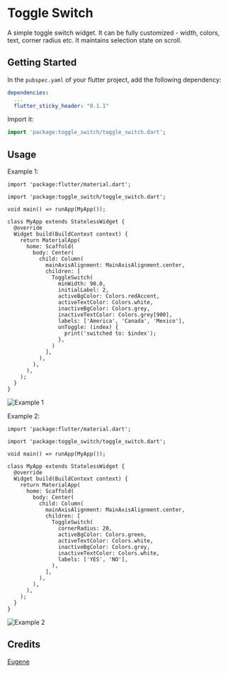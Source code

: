# Toggle Switch

A simple toggle switch widget. It can be fully customized - width, colors, text, corner radius etc. It maintains selection state on scroll.

## Getting Started

In the `pubspec.yaml` of your flutter project, add the following dependency:

```yaml
dependencies:
  ...
  flutter_sticky_header: "0.1.1"
```

Import it:

```dart
import 'package:toggle_switch/toggle_switch.dart';
```

## Usage

Example 1:

```
import 'package:flutter/material.dart';

import 'package:toggle_switch/toggle_switch.dart';

void main() => runApp(MyApp());

class MyApp extends StatelessWidget {
  @override
  Widget build(BuildContext context) {
    return MaterialApp(
      home: Scaffold(
        body: Center(
          child: Column(
            mainAxisAlignment: MainAxisAlignment.center,
            children: [
              ToggleSwitch(
                minWidth: 90.0,
                initialLabel: 2,
                activeBgColor: Colors.redAccent,
                activeTextColor: Colors.white,
                inactiveBgColor: Colors.grey,
                inactiveTextColor: Colors.grey[900],
                labels: ['America', 'Canada', 'Mexico'],
                onToggle: (index) {
                  print('switched to: $index');
                },
              )
            ],
          ),
        ),
      ),
    );
  }
}
```
![Example 1](https://media.giphy.com/media/kHkxHHpPkvVFOLB6Iq/giphy.gif)

Example 2:

```
import 'package:flutter/material.dart';

import 'package:toggle_switch/toggle_switch.dart';

void main() => runApp(MyApp());

class MyApp extends StatelessWidget {
  @override
  Widget build(BuildContext context) {
    return MaterialApp(
      home: Scaffold(
        body: Center(
          child: Column(
            mainAxisAlignment: MainAxisAlignment.center,
            children: [
              ToggleSwitch(
                cornerRadius: 20,
                activeBgColor: Colors.green,
                activeTextColor: Colors.white,
                inactiveBgColor: Colors.grey,
                inactiveTextColor: Colors.white,
                labels: ['YES', 'NO'],
              ),
            ],
          ),
        ),
      ),
    );
  }
}
```
![Example 2](https://media.giphy.com/media/U72TwlCo3tWSkqBunm/giphy.gif)

## Credits
[Eugene](https://stackoverflow.com/questions/56340682/flutter-equvalent-android-toggle-switch)